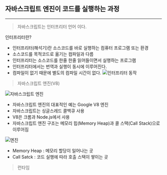 ## 자바스크립트 엔진이 코드를 실행하는 과정
---
> 자바스크립트는 인터프리터 언어 이다.

인터프리터란?
* 인터프리터(해석기)란 소스코드를 바로 실행하는 컴퓨터 프로그램 또는 환경
* 소스코드를 목적코드로 옮기는 컴파일과 다름
* 인터프리터는 소스코드를 한줄 한줄 읽어들이면서 실행하는 프로그램
* 인터프리터에서는 번역과 실행이 동시에 이루어진다.
* 컴파일이 없기 때문에 별도의 컴파일 시간이 없다.
![인터프리터 동작](https://t1.daumcdn.net/cfile/tistory/2458A34757F9C71523)

> 자바스크립트 엔진(V8)

![자바스크립트 엔진](https://github.com/baeharam/Must-Know-About-Frontend/blob/main/images/javascript/engine-overview.png?raw=true)

* 자바스크립트 엔진의 대표적인 예는 Google V8 엔진
* 자바스크립트는 싱글스레드 콜백큐 사용
* V8은 크롬과 Node.js에서 사용
* 자바스크립트 엔진 구조는 메모리 힙(Memory Heap)과 콜 스택(Call Stack)으로 이루어짐

![엔진](https://joshua1988.github.io/images/posts/web/translation/how-js-works/js-engine-structure.png)

* Memory Heap : 메모리 할당이 일어나는 곳
* Call Satck : 코드 실행에 따라 호출 스택이 쌓이는 곳

> 런타임

